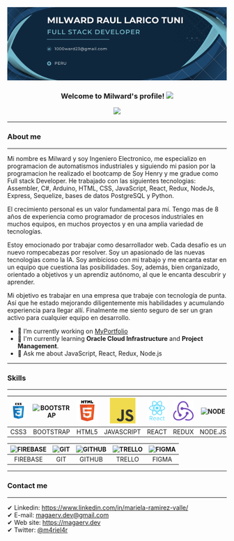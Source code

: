 <img src=https://github.com/1000ward/1000ward/blob/main/image/portada.png >

<h3 align="center">
  Welcome to Milward's profile!
  <img src="https://media.giphy.com/media/hvRJCLFzcasrR4ia7z/giphy.gif" width="28">
</h3>
<p align="center">
  <a href="https://github.com/CodeWhiteWeb/CodeWhiteWeb"><img src="https://readme-typing-svg.herokuapp.com/?color=e3a115&center=true&vCenter=true&lines=Hi+%2C+welcome+to+my+Github+page;I'm+a+Full+Stack+Developer;"></a>
</p>

---

   <h3>About me</h3>

---

<p>Mi nombre es Milward y soy Ingeniero Electronico, me especializo en programacion de automatismos industriales y siguiendo mi pasion por la programacion he realizado el bootcamp de Soy Henry y me gradue como Full stack Developer. He trabajado con las siguientes tecnologias: Assembler, C#, Arduino, HTML, CSS, JavaScript, React, Redux, NodeJs, Express, Sequelize, bases de datos PostgreSQL y Python.

El crecimiento personal es un valor fundamental para mí. Tengo mas de 8 años de experiencia como programador de procesos industriales en muchos equipos, en muchos proyectos y en una amplia variedad de tecnologías.

Estoy emocionado por trabajar como desarrollador web. Cada desafío es un nuevo rompecabezas por resolver. Soy un apasionado de las nuevas tecnologías como la IA. Soy ambicioso con mi trabajo y me encanta estar en un equipo que cuestiona las posibilidades. Soy, además, bien organizado, orientado a objetivos y un aprendiz autónomo, al que le encanta descubrir y aprender.

Mi objetivo es trabajar en una empresa que trabaje con tecnología de punta. Así que he estado mejorando diligentemente mis habilidades y acumulando experiencia para llegar allí. Finalmente me siento seguro de ser un gran activo para cualquier equipo en desarrollo.

</p>

- 🔭 I’m currently working on [MyPortfolio](https://magaerv.dev)
- 🌱 I'm currently learning <b>Oracle Cloud Infrastructure</b> and <b>Project Management</b>.
- 💬 Ask me about JavaScript, React, Redux, Node.js


---

   <h3>Skills</h3>

---

| <img src="https://raw.githubusercontent.com/devicons/devicon/master/icons/css3/css3-original-wordmark.svg" width="60" alt="CSS"> | <img src="https://avatars.githubusercontent.com/u/2918581?s=200&v=4" width="60" alt="BOOTSTRAP"> | <img src="https://raw.githubusercontent.com/devicons/devicon/master/icons/html5/html5-original-wordmark.svg" width="60" alt="HTML"> | <img src="https://raw.githubusercontent.com/devicons/devicon/master/icons/javascript/javascript-original.svg" width="60" alt="REACT"> | <img src="https://raw.githubusercontent.com/devicons/devicon/master/icons/react/react-original-wordmark.svg" width="60" alt="REACT"> | <img src="https://raw.githubusercontent.com/devicons/devicon/master/icons/redux/redux-original.svg" width="60" alt="REDUX"> | <img src="https://avatars.githubusercontent.com/u/9950313?s=200&v=4" width="60" alt="NODE"> | <img src="https://avatars.githubusercontent.com/u/5658226?s=200&v=4" alt="express" width="60" alt="EXPRESS"> | <img src="https://avatars.githubusercontent.com/u/177543?s=200&v=4" alt="postgres" width="60" alt="POSTGRESQL"> | <img src="https://avatars.githubusercontent.com/u/83031977?s=200&v=4" alt="mysql" width="60" alt="MYSQ"> |
| :------------: | :------------: | :------------: | :------------: | :------------: | :------------: | :------------: |  :------------: | :------------: | :------------: |
| CSS3  | BOOTSTRAP | HTML5  | JAVASCRIPT |  REACT  | REDUX | NODE.JS |  EXPRESS  |  POSTGRESQL  |  MYSQL  |

| <img src="https://avatars.githubusercontent.com/u/1335026?s=200&v=4" width="60" alt="FIREBASE"> | <img src="https://avatars.githubusercontent.com/u/18133?s=200&v=4" width="60" alt="GIT"> | <img src="https://avatars.githubusercontent.com/u/9919?s=200&v=4" width="60" alt="GITHUB"> | <img src="https://avatars.githubusercontent.com/u/6181431?s=200&v=4" width="60" alt="TRELLO"> | <img src="https://avatars.githubusercontent.com/u/5155369?s=200&v=4" width="60" alt="FIGMA"> | 
| :------------: | :------------: | :------------: | :------------: | :------------: | 
| FIREBASE  | GIT | GITHUB  | TRELLO | FIGMA  | 



---

   <h3>Contact me</h3>

---

✔ Linkedin: <a href="https://www.linkedin.com/in/mariela-ramirez-valle/">https://www.linkedin.com/in/mariela-ramirez-valle/</a> <br/>
✔ E-mail: magaerv.dev@gmail.com <br/>
✔ Web site: <a href="https://magaerv.dev">https://magaerv.dev</a> <br/>
✔ Twitter: <a href="https://twitter.com/m4riel4r">@m4riel4r</a> <br/>

